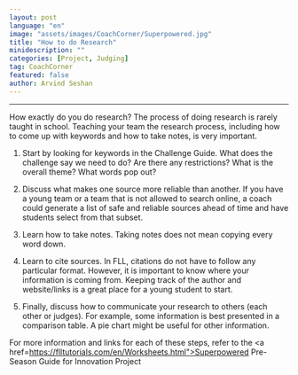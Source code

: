 ```yaml
---
layout: post
language: "en"
image: "assets/images/CoachCorner/Superpowered.jpg"
title: "How to do Research"
minidescription: ""
categories: [Project, Judging]
tag: CoachCorner
featured: false
author: Arvind Seshan
---
```

---

How exactly do you do research? The process of doing research is rarely taught in school. Teaching your team the research process, including how to come up with keywords and how to take notes, is very important.

1. Start by looking for keywords in the Challenge Guide. What does the challenge say we need to do? Are there any restrictions? What is the overall theme? What words pop out?

2. Discuss what makes one source more reliable than another. If you have a young team or a team that is not allowed to search online, a coach could generate a list of safe and reliable sources ahead of time and have students select from that subset.

3. Learn how to take notes. Taking notes does not mean copying every word down.

4. Learn to cite sources. In FLL, citations do not have to follow any particular format. However, it is important to know where your information is coming from. Keeping track of the author and website/links is a great place for a young student to start.

5. Finally, discuss how to communicate your research to others (each other or judges). For example, some information is best presented in a comparison table. A pie chart might be useful for other information.

For more information and links for each of these steps, refer to the <a href=https://flltutorials.com/en/Worksheets.html">Superpowered Pre-Season Guide for Innovation Project</a>
